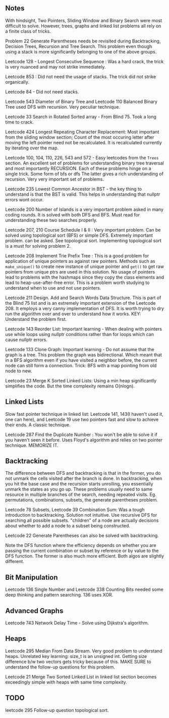 ## Notes
With hindsight, Two Pointers, Sliding Window and Binary Search were most difficult to solve.
However, trees, graphs and linked list problems all rely on a finite class of tricks.

Problem 22 Generate Parentheses needs be revisited during Backtracking, Decision Trees, Recursion and Tree Search.
This problem even though using a stack is more significantly belonging to one of the above groups.

Leetcode 128 - Longest Consecutive Sequence : Was a hard crack, the trick is very nuanced and may not strike immediately.

Leetcode 853 : Did not need the usage of stacks. The trick did not strike organically.

Leetcode 84 - Did not need stacks.

Leetcode 543 Diameter of Binary Tree and Leetcode 110 Balanced Binary Tree used DFS with recursion. Very peculiar technique.

Leetcode 33 Search in Rotated Sorted array - From Blind 75. Took a long time to crack.

Leetcode 424 Longest Repeating Character Replacement: Most important from the sliding window section;
Count of the most occuring letter after moving the left pointer need not be recalculated.
It is recalculated currently by iterating over the map.

Leetcode 100, 104, 110, 226, 543 and 572 - Easy leetcodes from the `Trees` section. An excellent set of problems for understanding
binary tree traversal and most importantly RECURSION. Each of these problems hinge on a single trick. Some form of bfs or dfs
The latter gives a rich understanding of recursion. Very very important set of problems.

Leetcode 235 Lowest Common Ancestor in BST - the key thing to understand is that the BST is valid. This helps in understanding that
nullptr errors wont occur.

Leetcode 200 Number of Islands is a very important problem asked in many coding rounds.
It is solved with both DFS and BFS. Must read for understanding these two searches properly.

Leetcode 207, 210 Course Schedule I & II : Very important problem. Can be solved using topological sort (BFS) or simple DFS.
Extremely important problem. can be asked. See topological sort. Implementing topological sort is a must for solving problem 2.

Leetcode 208 Implement Trie Prefix Tree : This is a good problem for application of unique pointers as against
raw pointers. Methods such as `make_unique()` to create new instance of unique pointer and `get()` to get raw pointers from unique ptrs are used in this solution.
No usage of pointers lead to problems with the hashmaps since they copy the class elements and lead to
heap-use-after-free error.
This is a problem worth studying to understand when to use and not use pointers.

Leetcode 211 Design. Add and Search Words Data Structure. This is part of the Blind 75 list and is an extremely important extension of the
Leetcode 208. It employs a very canny implementation of DFS. It is worth trying to dry run the algorithm over and over to understand how it works. KEY: Understand the problem first.

Leetcode 143 Reorder List: Important learning - When dealing with pointers use while loops using nullptr conditions rather than
for loops which can cause nullptr errors.

Leetcode 133 Clone Graph: Important learning - Do not assume that the graph is a tree. This problem the graph was bidirectional.
Which meant that in a BFS algorithm even if you have visited a neighbor before, the current node can still form a connection.
Trick: BFS with a map pointing from old node to new.

Leetcode 23 Merge K Sorted Linked Lists: Using a min heap significantly simplifies the code. But the time complexity remains O(nlogn).

## Linked Lists
Slow fast pointer technique in linked list: Leetcode 141, 143(I haven't used it, one can here), and Leetcode 19 use two pointers
fast and slow to achieve their ends. A classic technique.

Leetcode 287 Find the Duplicate Number : You won't be able to solve it if you haven't seen it before. Uses Floyd's algorithm and
relies on two pointer technique. MEMORIZE IT.

## Backtracking
The difference between DFS and backtracking is that in the former, you do not unmark the cells visited after the branch
is done. In backtracking, when you hit the base case and the recursion starts unrolling, you essentially unmark the states as you
go up.
These problems usually need to same resource in multiple branches of the search, needing repeated visits.
Eg. permutations, combinations, subsets, the generate parentheses problem.

Leetcode 78 Subsets, Leetcode 39 Combination Sum: Was a tough introduction to backtracking. Solution not intuitive.
Use recursive DFS for searching all possible subsets. "children" of a node are actually decisions
about whether to add a node to a subset being constructed.

Leetcode 22 Generate Parentheses can also be solved with backtracking.

Note the DFS function where the efficiency depends on whether you are passing the current combination or subset by reference or
by value to the DFS function. The former is also much more efficient. Both algos are slightly different.

## Bit Manipulation
Leetcode 136 Single Number and Leetcode 338 Counting Bits needed some deep thinking and pattern searching.
136 uses XOR.

## Advanced Graphs
Leetcode 743 Network Delay Time -  Solve using Dijkstra's algorithm.

## Heaps
Leetcode 295 Median From Data Stream. Very good problem to understand heaps.
Unrelated key learning: size_t is an unsigned int. Getting size difference b/w two vectors gets tricky because of this.
MAKE SURE to understand the follow-up questions for this problem.

Leetcode 21 Merge Two Sorted Linked List in linked list section becomes exceedingly simple with heaps with same time complexity.


## TODO
leetcode 295 Follow-up question
topological sort.